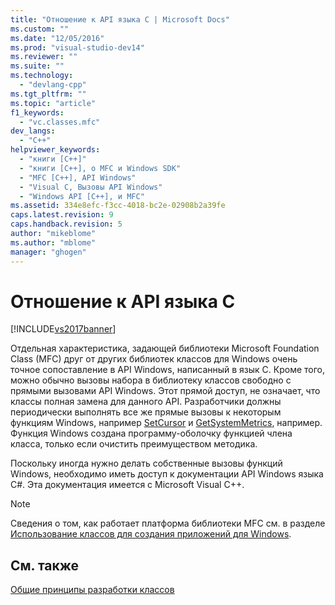 ```yaml
---
title: "Отношение к API языка C | Microsoft Docs"
ms.custom: ""
ms.date: "12/05/2016"
ms.prod: "visual-studio-dev14"
ms.reviewer: ""
ms.suite: ""
ms.technology: 
  - "devlang-cpp"
ms.tgt_pltfrm: ""
ms.topic: "article"
f1_keywords: 
  - "vc.classes.mfc"
dev_langs: 
  - "C++"
helpviewer_keywords: 
  - "книги [C++]"
  - "книги [C++], о MFC и Windows SDK"
  - "MFC [C++], API Windows"
  - "Visual C, Вызовы API Windows"
  - "Windows API [C++], и MFC"
ms.assetid: 334e8efc-f3cc-4018-bc2e-02908b2a39fe
caps.latest.revision: 9
caps.handback.revision: 5
author: "mikeblome"
ms.author: "mblome"
manager: "ghogen"
---
```

# Отношение к API языка C
[!INCLUDE[vs2017banner](../assembler/inline/includes/vs2017banner.md)]

Отдельная характеристика, задающей библиотеки Microsoft Foundation Class \(MFC\) друг от других библиотек классов для Windows очень точное сопоставление в API Windows, написанный в язык C.  Кроме того, можно обычно вызовы набора в библиотеку классов свободно с прямыми вызовами API Windows.  Этот прямой доступ, не означает, что классы полная замена для данного API.  Разработчики должны периодически выполнять все же прямые вызовы к некоторым функциям Windows, например [SetCursor](http://msdn.microsoft.com/library/windows/desktop/ms648393) и [GetSystemMetrics](http://msdn.microsoft.com/library/windows/desktop/ms724385), например.  Функция Windows создана программу\-оболочку функцией члена класса, только если очистить преимуществом методика.  
  
 Поскольку иногда нужно делать собственные вызовы функций Windows, необходимо иметь доступ к документации API Windows языка C\#.  Эта документация имеется с Microsoft Visual C\+\+.  
  
> [!NOTE]
>  Сведения о том, как работает платформа библиотеки MFC см. в разделе [Использование классов для создания приложений для Windows](../Topic/Using%20the%20Classes%20to%20Write%20Applications%20for%20Windows.md).  
  
## См. также  
 [Общие принципы разработки классов](../mfc/general-class-design-philosophy.md)